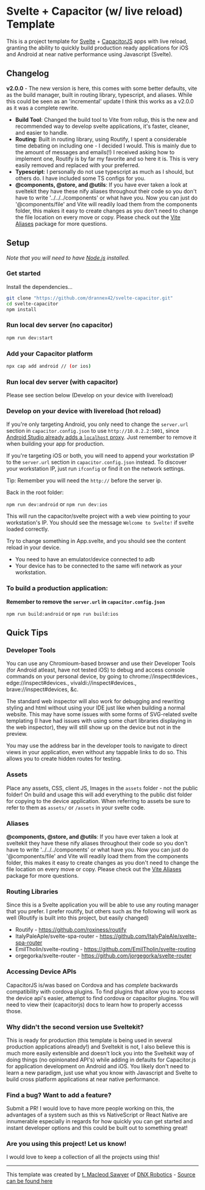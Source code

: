 # Svelte + Capacitor (w/ live reload) Template

This is a project template for [Svelte](https://svelte.dev) + [CapacitorJS](https://capacitorjs.com) apps with live reload, granting the ability to quickly build production ready applications for iOS and Android at near native performance using Javascript (Svelte). 
## Changelog

**v2.0.0** - The new version is here, this comes with some better defaults, vite as the build manager, built in routing library, typescript, and aliases. While this could be seen as an 'incremental' update I think this works as a v2.0.0 as it was a complete rewrite.
  - **Build Tool**: Changed the build tool to Vite from rollup, this is the new and recommended way to develop svelte applications, it's faster, cleaner, and easier to handle. 
  - **Routing**: Built in routing library, using Routify, I spent a considerable time debating on including one - I decided I would. This is mainly due to the amount of messages and emails(!) I received asking how to implement one, Routify is by far my favorite and so here it is. This is very easily removed and replaced with your preferred. 
  - **Typescript**: I personally do not use typescript as much as I should, but others do. I have included some TS configs for you. 
  - **@components, @store, and @utils**: If you have ever taken a look at sveltekit they have these nify aliases throughout their code so you don't have to write '../../../components' or what have you. Now you can just do '@components/file' and Vite will readily load them from the components folder, this makes it easy to create changes as you don't need to change the file location on every move or copy. Please check out the [Vite Aliases](https://github.com/Subwaytime/vite-aliases) package for more questions.

## Setup

*Note that you will need to have [Node.js](https://nodejs.org) installed.*

### Get started

Install the dependencies...

```bash
git clone "https://github.com/drannex42/svelte-capacitor.git"
cd svelte-capacitor
npm install
```

### Run local dev server (no capacitor)

```bash
npm run dev:start
```

### Add your Capacitor platform

```bash
npx cap add android // (or ios)
```

### Run local dev server (with capacitor)

Please see section below (Develop on your device with livereload)


### Develop on your device with livereload (hot reload)

If you're only targeting Android, you only need to change the `server.url` section in `capacitor.config.json` to use `http://10.0.2.2:5001`, since [Android Studio already adds a `localhost` proxy](https://stackoverflow.com/questions/9808560/why-do-we-use-10-0-2-2-to-connect-to-local-web-server-instead-of-using-computer). Just remember to remove it when building your app for production.

If you're targeting iOS or both, you will need to append your workstation IP to the `server.url` section in `capacitor.config.json` instead. To discover your workstation IP, just run `ifconfig` or find it on the network settings.

Tip: Remember you will need the `http://` before the server ip.

Back in the root folder:

`npm run dev:android` or `npm run dev:ios`

This will run the capacitor/svelte project with a web view pointing to your workstation's IP. You should see the message `Welcome to Svelte!` if svelte loaded correctly.

Try to change something in App.svelte, and you should see the content reload in your device.

* You need to have an emulator/device connected to adb
* Your device has to be connected to the same wifi network as your workstation.

### To build a production application:

**Remember to remove the `server.url` in `capacitor.config.json`**

`npm run build:android` or `npm run build:ios`

## Quick Tips

### Developer Tools

You can use any Chromioum-based browser and use their Developer Tools (for Android atleast, have not tested iOS) to debug and access console commands on your personal device, by going to chrome://inspect#devices., edge://inspect#devices., vivaldi://inspect#devices., brave://inspect#devices, &c.

The standard web inspector will also work for debugging and rewriting styling and html without using your IDE just like when building a normal website. This may have some issues with some forms of SVG-related svelte templating (I have had issues with using some chart libraries displaying in the web inspector), they will still show up on the device but not in the preview.

You may use the address bar in the developer tools to navigate to direct views in your application, even without any tappable links to do so. This allows you to create hidden routes for testing.

### Assets 

Place any assets, CSS, client JS, Images in the `assets` folder - not the public folder! On build and usage this will add everything to the public dist folder for copying to the device application. When referring to assets be sure to refer to them as `assets/` or `/assets` in your svelte code. 

### Aliases

**@components, @store, and @utils**: If you have ever taken a look at sveltekit they have these nify aliases throughout their code so you don't have to write '../../../components' or what have you. Now you can just do '@components/file' and Vite will readily load them from the components folder, this makes it easy to create changes as you don't need to change the file location on every move or copy. Please check out the [Vite Aliases](https://github.com/Subwaytime/vite-aliases) package for more questions.
### Routing Libraries
Since this is a Svelte application you will be able to use any routing manager that you prefer. I prefer routify, but others such as the following will work as well (Routify is built into this project, but easily changed)
 - Routify - https://github.com/roxiness/routify
 - ItalyPaleAple/svelte-spa-router - https://github.com/ItalyPaleAle/svelte-spa-router
 - EmilTholin/svelte-routing - https://github.com/EmilTholin/svelte-routing
 - orgegorka/svelte-router - https://github.com/jorgegorka/svelte-router

 ### Accessing Device APIs
 CapacitorJS is/was based on Cordova and has *complete* backwards compatibility with cordova plugins. To find plugins that allow you to access the device api's easier, attempt to find cordova or capacitor plugins. You will need to view their (capacitorjs) docs to learn how to properly accesss those.

 ### Why didn't the second version use Sveltekit? 

 This is ready for production (this template is being used in several production applications already!) and Sveltekit is not, I also believe this is much more easily extensible and doesn't lock you into the Sveltekit way of doing things (no opinionated API's) while adding in defaults for Capacitor.js for application development on Android and iOS. You likely don't need to learn a new paradigm, just use what you know with Javascript and Svelte to build cross platform applications at near native performance.

### Find a bug? Want to add a feature?

Submit a PR! I would love to have more people working on this, the advantages of a system such as this vs NativeScript or React Native are innumerable especially in regards for how quickly you can get started and instant developer options and this could be built out to something great!

### Are you using this project! Let us know!

I would love to keep a collection of all the projects using this!

-----

This template was created by [t. Macleod Sawyer](https://macleodsawyer.com/) of [DNX Robotics](https://dnxrobotics.com) - [Source can be found here](https://github.com/drannex42/svelte-capacitor)
